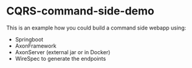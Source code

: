 # CQRS-command-side-demo

This is an example how you could build a command side webapp using:

  - Springboot
  - AxonFramework
  - AxonServer (external jar or in Docker)
  - WireSpec to generate the endpoints

